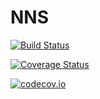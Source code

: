 # NNS

[![Build Status](https://travis-ci.org/sadit/NNS.jl.svg?branch=master)](https://travis-ci.org/sadit/NNS.jl)

[![Coverage Status](https://coveralls.io/repos/sadit/NNS.jl/badge.svg?branch=master&service=github)](https://coveralls.io/github/sadit/NNS.jl?branch=master)

[![codecov.io](http://codecov.io/github/sadit/NNS.jl/coverage.svg?branch=master)](http://codecov.io/github/sadit/NNS.jl?branch=master)
